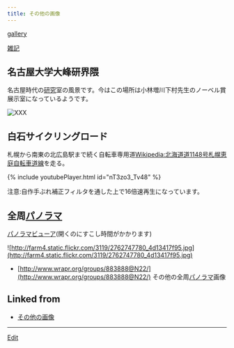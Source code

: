 ```yaml
---
title: その他の画像
---
```

[gallery](/gallery)

[雑記](/雑記)


## 名古屋大学大峰研界隈

名古屋時代の[研究](/研究)室の風景です。今はこの場所は小林増川下村先生のノーベル賞展示室になっているようです。

![![XXX](ohmine-banner.png)](storage:[その他の画像](/その他の画像)/ohmine.jpg)


## 白石サイクリングロード

札幌から南東の北広島駅まで続く自転車専用道[Wikipedia:北海道道1148号札幌恵庭自転車道線](Wikipedia:北海道道1148号札幌恵庭自転車道線)を走る。

{% include youtubePlayer.html id="nT3zo3_Tv48" %}

注意:自作手ぶれ補正フィルタを通した上で16倍速再生になっています。

<!--  -->

## 全周[パノラマ](/パノラマ)

[パノラマビューア](http://theseblog.free.fr/panoviewer/?photo=2762747780)(開くのにすこし時間がかかります)

![http://farm4.static.flickr.com/3119/2762747780_4d13417f95.jpg](http://farm4.static.flickr.com/3119/2762747780_4d13417f95.jpg)

* [http://www.wrapr.org/groups/883888@N22/](http://www.wrapr.org/groups/883888@N22/) その他の全周[パノラマ](/パノラマ)画像




## Linked from

* [その他の画像](/その他の画像)


----

[Edit](https://github.com/vitroid/vitroid.github.io/edit/master/MD/その他の画像.md)

